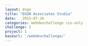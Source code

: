 ```yaml
---
layout: dsgn
title: "DSGN Associates Studio"
date:   2015-07-26
categories: webdevchallenge css-only
challenge: 1
project: 1
baseurl: '/webdevchallenge/'
---
```

